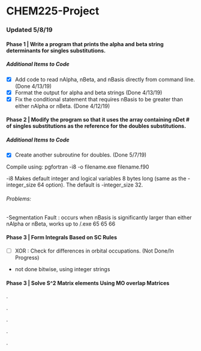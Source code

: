 # CHEM225-Project

### Updated 5/8/19 



#### Phase 1 | Write a program that prints the alpha and beta string determinants for singles substitutions.

##### Additional Items to Code

- [x] Add code to read nAlpha, nBeta, and nBasis directly from command line. (Done 4/13/19)
- [x] Format the output for alpha and beta strings (Done 4/13/19)
- [x] Fix the conditional statement that requires nBasis to be greater than either nAlpha or nBeta. (Done 4/12/19)

#### Phase 2 | Modify the program so that it uses the array containing nDet # of singles substitutions as the reference for the doubles substitutions. 

##### Additional Items to Code

- [x] Create another subroutine for doubles. (Done 5/7/19)

Compile using: pgfortran -i8 -o filename.exe filename.f90

-i8 Makes default integer and logical variables 8 bytes long (same as the -integer_size  64  option). The default is -integer_size 32.

###### Problems: 
-Segmentation Fault : occurs when nBasis is significantly larger than either nAlpha or nBeta, works up to /.exe 65 65 66

#### Phase 3 | Form Integrals Based on SC Rules

- [ ] XOR : Check for differences in orbital occupations. (Not Done/In Progress)
- not done bitwise, using integer strings

#### Phase 3 | Solve S^2 Matrix elements Using MO overlap Matrices
  .

  .

  .

  .

  .

